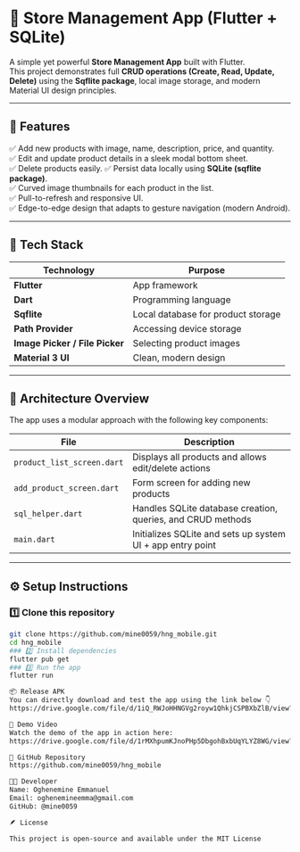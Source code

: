 # 🏪 Store Management App (Flutter + SQLite)

A simple yet powerful **Store Management App** built with Flutter.  
This project demonstrates full **CRUD operations (Create, Read, Update, Delete)** using the **Sqflite package**, local image storage, and modern Material UI design principles.

---

## 📱 Features

✅ Add new products with image, name, description, price, and quantity.  
✅ Edit and update product details in a sleek modal bottom sheet.  
✅ Delete products easily.
✅ Persist data locally using **SQLite (sqflite package)**.  
✅ Curved image thumbnails for each product in the list.  
✅ Pull-to-refresh and responsive UI.  
✅ Edge-to-edge design that adapts to gesture navigation (modern Android).  

---

## 🧩 Tech Stack

| Technology | Purpose |
|-------------|----------|
| **Flutter** | App framework |
| **Dart** | Programming language |
| **Sqflite** | Local database for product storage |
| **Path Provider** | Accessing device storage |
| **Image Picker / File Picker** | Selecting product images |
| **Material 3 UI** | Clean, modern design |

---

## 🧠 Architecture Overview

The app uses a modular approach with the following key components:

| File | Description |
|------|--------------|
| `product_list_screen.dart` | Displays all products and allows edit/delete actions |
| `add_product_screen.dart` | Form screen for adding new products |
| `sql_helper.dart` | Handles SQLite database creation, queries, and CRUD methods |
| `main.dart` | Initializes SQLite and sets up system UI + app entry point |

---

## ⚙️ Setup Instructions

### 1️⃣ Clone this repository
```bash
git clone https://github.com/mine0059/hng_mobile.git
cd hng_mobile
### 2️⃣ Install dependencies
flutter pub get
### 3️⃣ Run the app
flutter run

📦 Release APK
You can directly download and test the app using the link below 👇
https://drive.google.com/file/d/1iQ_RWJoHHNGVg2royw1QhkjCSPBXbZlB/view?usp=sharing

🎥 Demo Video
Watch the demo of the app in action here:
https://drive.google.com/file/d/1rMXhpumKJnoPHp5DbgohBxbUqYLYZ8WG/view?usp=sharing

💾 GitHub Repository
https://github.com/mine0059/hng_mobile

🧑‍💻 Developer
Name: Oghenemine Emmanuel
Email: oghenemineemma@gmail.com
GitHub: @mine0059

🪶 License

This project is open-source and available under the MIT License

